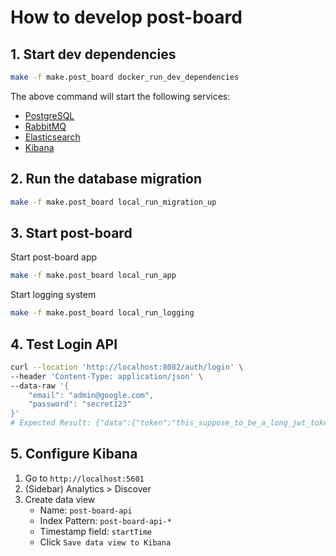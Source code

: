# How to develop post-board

## 1. Start dev dependencies

```sh
make -f make.post_board docker_run_dev_dependencies
```

The above command will start the following services:
- [PostgreSQL](https://www.postgresql.org/)
- [RabbitMQ](https://www.rabbitmq.com/)
- [Elasticsearch](https://www.elastic.co/elasticsearch)
- [Kibana](https://www.elastic.co/kibana)

## 2. Run the database migration

```sh
make -f make.post_board local_run_migration_up
```

## 3. Start post-board

Start post-board app
```sh
make -f make.post_board local_run_app
```

Start logging system
```sh
make -f make.post_board local_run_logging
```

## 4. Test Login API

```sh
curl --location 'http://localhost:8082/auth/login' \
--header 'Content-Type: application/json' \
--data-raw '{
    "email": "admin@google.com",
    "password": "secret123"
}'
# Expected Result: {"data":{"token":"this_suppose_to_be_a_long_jwt_token_string"}}
```

## 5. Configure Kibana

1. Go to `http://localhost:5601`
2. (Sidebar) Analytics > Discover
3. Create data view
   - Name: `post-board-api`
   - Index Pattern: `post-board-api-*`
   - Timestamp field: `startTime`
   - Click `Save data view to Kibana`